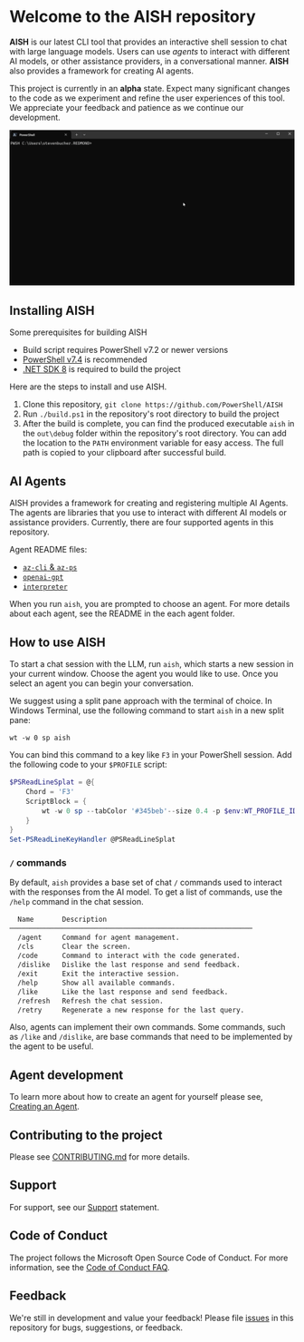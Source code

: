 # Welcome to the AISH repository

**AISH** is our latest CLI tool that provides an interactive shell session to chat with large
language models. Users can use _agents_ to interact with different AI models, or other assistance
providers, in a conversational manner. **AISH** also provides a framework for creating AI agents.

This project is currently in an **alpha** state. Expect many significant changes to the code as we
experiment and refine the user experiences of this tool. We appreciate your feedback and patience as
we continue our development.

![GIF showing demo of AISH][04]

## Installing AISH

Some prerequisites for building AISH

- Build script requires PowerShell v7.2 or newer versions
- [PowerShell v7.4][11] is recommended
- [.NET SDK 8][09] is required to build the project

Here are the steps to install and use AISH.

1. Clone this repository, `git clone https://github.com/PowerShell/AISH`
1. Run `./build.ps1` in the repository's root directory to build the project
1. After the build is complete, you can find the produced executable `aish` in the `out\debug`
   folder within the repository's root directory. You can add the location to the `PATH` environment
   variable for easy access. The full path is copied to your clipboard after successful build.

## AI Agents

AISH provides a framework for creating and registering multiple AI Agents. The agents are libraries
that you use to interact with different AI models or assistance providers. Currently, there are four
supported agents in this repository.

Agent README files:

- [`az-cli` & `az-ps`][06]
- [`openai-gpt`][08]
- [`interpreter`][07]

When you run `aish`, you are prompted to choose an agent. For more details about each agent, see the
README in the each agent folder.

## How to use AISH

To start a chat session with the LLM, run `aish`, which starts a new session in your current window.
Choose the agent you would like to use. Once you select an agent you can begin your conversation.

We suggest using a split pane approach with the terminal of choice. In Windows Terminal, use the
following command to start `aish` in a new split pane:

```shell
wt -w 0 sp aish
```

You can bind this command to a key like `F3` in your PowerShell session. Add the following code to
your `$PROFILE` script:

```powershell
$PSReadLineSplat = @{
    Chord = 'F3'
    ScriptBlock = {
        wt -w 0 sp --tabColor '#345beb'--size 0.4 -p $env:WT_PROFILE_ID --title 'AISH' <full-path-to-aish.exe>
    }
}
Set-PSReadLineKeyHandler @PSReadLineSplat
```

### `/` commands

By default, `aish` provides a base set of chat `/` commands used to interact with the responses from
the AI model. To get a list of commands, use the `/help` command in the chat session.

```
  Name       Description
────────────────────────────────────────────────────────────
  /agent     Command for agent management.
  /cls       Clear the screen.
  /code      Command to interact with the code generated.
  /dislike   Dislike the last response and send feedback.
  /exit      Exit the interactive session.
  /help      Show all available commands.
  /like      Like the last response and send feedback.
  /refresh   Refresh the chat session.
  /retry     Regenerate a new response for the last query.
```

Also, agents can implement their own commands. Some commands, such as `/like` and `/dislike`, are
base commands that need to be implemented by the agent to be useful.

## Agent development

To learn more about how to create an agent for yourself please see, [Creating an Agent][03].

## Contributing to the project

Please see [CONTRIBUTING.md][02] for more details.

## Support

For support, see our [Support][05] statement.

## Code of Conduct

The project follows the Microsoft Open Source Code of Conduct. For more information, see the
[Code of Conduct FAQ][01].

## Feedback

We're still in development and value your feedback! Please file [issues][10] in this repository for
bugs, suggestions, or feedback.

<!-- link references -->
[01]: ./docs/CODE_OF_CONDUCT.md
[02]: ./docs/CONTRIBUTING.md
[03]: ./docs/development/CreatingAnAgent.md
[04]: ./docs/media/ShellCopilotDemo.gif
[05]: ./docs/SUPPORT.md
[06]: ./shell/ShellCopilot.Azure.Agent/README.md
[07]: ./shell/ShellCopilot.Interpreter.Agent/README.md
[08]: ./shell/ShellCopilot.OpenAI.Agent/README.md
[09]: https://dotnet.microsoft.com/en-us/download
[10]: https://github.com/PowerShell/AISH/issues
[11]: https://learn.microsoft.com/powershell/scripting/install/installing-powershell
